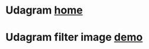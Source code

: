 # Udagram [home](http://udagram-okmarq-dev.us-east-1.elasticbeanstalk.com)

# Udagram filter image [demo](http://udagram-okmarq-dev.us-east-1.elasticbeanstalk.com/filteredimage?image_url=https://imgs.search.brave.com/k5H7566w8uOk4RiYBrRZLDofgl2IOa07nak_CrTQ5k8/rs:fit:759:225:1/g:ce/aHR0cHM6Ly90c2U0/Lm1tLmJpbmcubmV0/L3RoP2lkPU9JUC56/YzJIOTV3cGZ4d29F/NktFWXcyZFp3SGFF/byZwaWQ9QXBp)